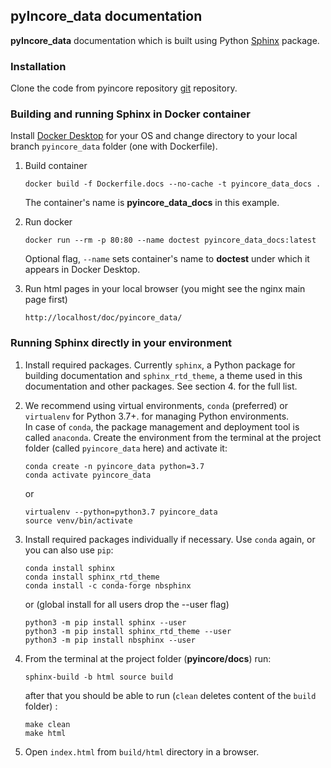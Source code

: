 ## pyIncore_data documentation

**pyIncore_data** documentation which is built using Python [Sphinx](http://www.sphinx-doc.org/en/master/) package.

### Installation

Clone the code from pyincore repository [git](https://opensource.ncsa.illinois.edu/bitbucket/scm/incore1/pyincore_data.git) 
repository.

### Building and running Sphinx in Docker container

Install [Docker Desktop](https://www.docker.com/) for your OS and change directory to your local branch `pyincore_data` folder (one with Dockerfile).

1. Build container
    ```
    docker build -f Dockerfile.docs --no-cache -t pyincore_data_docs .
    ```
    The container's name is **pyincore_data_docs** in this example.
    
2. Run docker
    ```
    docker run --rm -p 80:80 --name doctest pyincore_data_docs:latest
    ```
    Optional flag, `--name` sets container's name to **doctest** under which it appears in Docker Desktop.
   
3. Run html pages in your local browser (you might see the nginx main page first)
    ```
    http://localhost/doc/pyincore_data/
    ``` 


### Running Sphinx directly in your environment

1. Install required packages. Currently `sphinx`, a Python package for building documentation and `sphinx_rtd_theme`, 
a theme used in this documentation and other packages. See section 4. for the full list.

2. We recommend using virtual environments, `conda` (preferred) or `virtualenv` for Python 3.7+. 
for managing Python environments.  
In case of `conda`, the package management and deployment tool 
is called `anaconda`. Create the environment from the terminal at the project 
folder (called `pyincore_data` here) and activate it:
    ```
    conda create -n pyincore_data python=3.7
    conda activate pyincore_data
    ```
    or  
    ```
    virtualenv --python=python3.7 pyincore_data
    source venv/bin/activate
    ```
   
3. Install required packages individually if necessary. Use `conda` again, or you can also use `pip`:

    ```
    conda install sphinx
    conda install sphinx_rtd_theme
    conda install -c conda-forge nbsphinx
    ```
    or (global install for all users drop the --user flag)
    ```
    python3 -m pip install sphinx --user
    python3 -m pip install sphinx_rtd_theme --user
    python3 -m pip install nbsphinx --user
    ```   

4. From the terminal at the project folder (**pyincore/docs**) run: 
    ```
    sphinx-build -b html source build
    ```
    after that you should be able to run (`clean` deletes content of the `build` folder) :
    ```
    make clean
    make html
    ```
   
5. Open `index.html` from `build/html` directory in a browser.